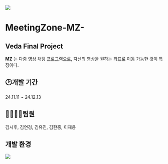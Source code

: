 <img src="https://capsule-render.vercel.app/api?
type=wave
&color=black
&height=300
&section=header
&text=capsule%20render
desc=MeetingZone(MZ)
&textBg=true
&fontSize=90
&fontColor=ffee00
&animation=fadeIn"
/>

# MeetingZone-MZ-

## Veda Final Project
**MZ** 는 다중 영상 채팅 프로그램으로, 자신의 영상을 원하는 좌표로 이동 가능한 것이 특징이다. 

  
## :clock2:개발 기간
24.11.11 ~ 24.12.13

  
## 👨‍👩‍👦‍👦팀원
김시후, 김연경, 김유진, 김한중, 이재용

  
## 개발 환경
<img src="https://img.shields.io/badge/raspberrypi-A22846?style=for-the-badge&logo=RaspberryPi5&logoColor=A22846"/>
